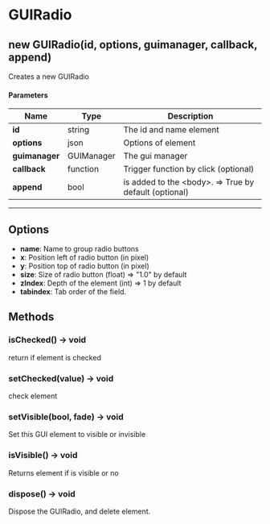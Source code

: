 # GUIRadio

## new GUIRadio(id, options, guimanager, callback, append)
Creates a new GUIRadio

#### Parameters
Name | Type | Description
---|---|---
**id** | string | The id and name element
**options** | json | Options of element
**guimanager** | GUIManager | The gui manager
**callback** | function | Trigger function by click (optional)
**append** | bool | is added to the &lt;body&gt;. =&gt; True by default (optional)
---

## Options

* **name**: Name to group radio buttons
* **x**: Position left of radio button (in pixel)
* **y**: Position top of radio button (in pixel)
* **size**: Size of radio button (float) =&gt; "1.0" by default
* **zIndex**: Depth of the element (int) =&gt; 1 by default
* **tabindex**: Tab order of the field.

## Methods

### isChecked() → void
return if element is checked

### setChecked(value) → void
check element

### setVisible(bool, fade) → void
Set this GUI element to visible or invisible

### isVisible() → void
Returns element if is visible or no

### dispose() → void
Dispose the GUIRadio, and delete element.
